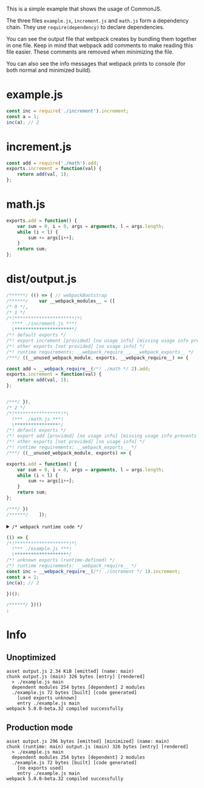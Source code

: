 This is a simple example that shows the usage of CommonJS.

The three files `example.js`, `increment.js` and `math.js` form a dependency chain. They use `require(dependency)` to declare dependencies.

You can see the output file that webpack creates by bundling them together in one file. Keep in mind that webpack add comments to make reading this file easier. These comments are removed when minimizing the file.

You can also see the info messages that webpack prints to console (for both normal and minimized build).

# example.js

```javascript
const inc = require('./increment').increment;
const a = 1;
inc(a); // 2
```

# increment.js

```javascript
const add = require('./math').add;
exports.increment = function(val) {
    return add(val, 1);
};
```

# math.js

```javascript
exports.add = function() {
    var sum = 0, i = 0, args = arguments, l = args.length;
    while (i < l) {
        sum += args[i++];
    }
    return sum;
};
```

# dist/output.js

```javascript
/******/ (() => { // webpackBootstrap
/******/ 	var __webpack_modules__ = ([
/* 0 */,
/* 1 */
/*!**********************!*\
  !*** ./increment.js ***!
  \**********************/
/*! default exports */
/*! export increment [provided] [no usage info] [missing usage info prevents renaming] */
/*! other exports [not provided] [no usage info] */
/*! runtime requirements: __webpack_require__, __webpack_exports__ */
/***/ ((__unused_webpack_module, exports, __webpack_require__) => {

const add = __webpack_require__(/*! ./math */ 2).add;
exports.increment = function(val) {
    return add(val, 1);
};


/***/ }),
/* 2 */
/*!*****************!*\
  !*** ./math.js ***!
  \*****************/
/*! default exports */
/*! export add [provided] [no usage info] [missing usage info prevents renaming] */
/*! other exports [not provided] [no usage info] */
/*! runtime requirements: __webpack_exports__ */
/***/ ((__unused_webpack_module, exports) => {

exports.add = function() {
    var sum = 0, i = 0, args = arguments, l = args.length;
    while (i < l) {
        sum += args[i++];
    }
    return sum;
};

/***/ })
/******/ 	]);
```

<details><summary><code>/* webpack runtime code */</code></summary>

``` js
/************************************************************************/
/******/ 	// The module cache
/******/ 	var __webpack_module_cache__ = {};
/******/ 	
/******/ 	// The require function
/******/ 	function __webpack_require__(moduleId) {
/******/ 		// Check if module is in cache
/******/ 		if(__webpack_module_cache__[moduleId]) {
/******/ 			return __webpack_module_cache__[moduleId].exports;
/******/ 		}
/******/ 		// Create a new module (and put it into the cache)
/******/ 		var module = __webpack_module_cache__[moduleId] = {
/******/ 			// no module.id needed
/******/ 			// no module.loaded needed
/******/ 			exports: {}
/******/ 		};
/******/ 	
/******/ 		// Execute the module function
/******/ 		__webpack_modules__[moduleId](module, module.exports, __webpack_require__);
/******/ 	
/******/ 		// Return the exports of the module
/******/ 		return module.exports;
/******/ 	}
/******/ 	
/************************************************************************/
```

</details>

``` js
(() => {
/*!********************!*\
  !*** ./example.js ***!
  \********************/
/*! unknown exports (runtime-defined) */
/*! runtime requirements: __webpack_require__ */
const inc = __webpack_require__(/*! ./increment */ 1).increment;
const a = 1;
inc(a); // 2

})();

/******/ })()
;
```

# Info

## Unoptimized

```
asset output.js 2.34 KiB [emitted] (name: main)
chunk output.js (main) 326 bytes [entry] [rendered]
  > ./example.js main
  dependent modules 254 bytes [dependent] 2 modules
  ./example.js 72 bytes [built] [code generated]
    [used exports unknown]
    entry ./example.js main
webpack 5.0.0-beta.32 compiled successfully
```

## Production mode

```
asset output.js 296 bytes [emitted] [minimized] (name: main)
chunk (runtime: main) output.js (main) 326 bytes [entry] [rendered]
  > ./example.js main
  dependent modules 254 bytes [dependent] 2 modules
  ./example.js 72 bytes [built] [code generated]
    [no exports used]
    entry ./example.js main
webpack 5.0.0-beta.32 compiled successfully
```
